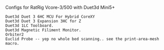 Configs for RatRig Vcore-3/500 with Duet3d Mini5+ 


	Duet3d Duet 3 6HC MCU For Hybrid CoreXY
	Duet3d Duet 3 Expansion 3HC for Z
  	Duet3d 1LC Toolboard.
	Duet3d Magnetic Filiment Monitor. 
	Orbiter2
	Euclid Probe -- yep no whole bed scanning.. see the print-area-mesh macro.


